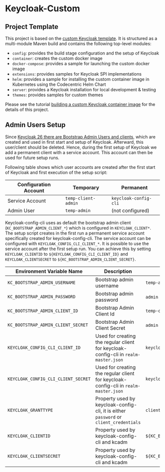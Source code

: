 Keycloak-Custom
===

Project Template
---

This project is based on the [custom Keycloak template](https://github.com/inventage/keycloak-custom). It is structured
as a multi-module Maven build and contains the following top-level modules:

- `config`: provides the build stage configuration and the setup of Keycloak
- `container`: creates the custom docker image
- `docker-compose`: provides a sample for launching the custom docker image
- `extensions`: provides samples for Keycloak SPI implementations
- `helm`: provides a sample for installing the custom container image in Kubernetes using the Codecentric Helm Chart
- `server`: provides a Keycloak installation for local development & testing
- `themes`: provides samples for custom themes

Please see the
tutorial [building a custom Keycloak container image](https://keycloak.ch/keycloak-tutorials/tutorial-custom-keycloak/)
for the details of this project.


Admin Users Setup
---

Since [Keycloak 26 there are Bootstrap Admin Users and clients](https://www.keycloak.org/docs/latest/upgrading/#admin-bootstrapping-and-recovery),
which are created and used in first start and setup of Keycloak. Afterward, this user/client should be deleted.
Hence, during the first setup of Keycloak we add a permanent client with a service account. This account can then be used for future setup runs.

Following table shows which user accounts are created after the first start of Keycloak and first execution of the setup script:

| Configuration Account | Temporary           | Permanent             |
|-----------------------|---------------------|-----------------------|
| Service Account       | `temp-client-admin` | `keycloak-config-cli` |
| Admin User            | `temp-admin`        | (not configured)      |

Keycloak-config-cli uses as default the bootstrap admin client (`KC_BOOTSTRAP_ADMIN_CLIENT_*`) which is configured in
`KEYCLOAK_CLIENT*`.
The setup script creates in the first run a permanent service account specifically created for keycloak-config-cli. 
The service account can be configured with `KEYCLOAK_CONFIG_CLI_CLIENT_*`.
It is possible to use the service account after the first setup run.
You can achieve this by setting `KEYCLOAK_CLIENTID` to `${KEYCLOAK_CONFIG_CLI_CLIENT_ID}` and `KEYCLOAK_CLIENTSECRET` to `${KC_BOOTSTRAP_ADMIN_CLIENT_SECRET}`.

| Environment Variable Name           | Description                                                                       | Default Value                         |
|-------------------------------------|-----------------------------------------------------------------------------------|---------------------------------------|
| `KC_BOOTSTRAP_ADMIN_USERNAME`       | Bootstrap admin username                                                          | `temp-admin`                          |
| `KC_BOOTSTRAP_ADMIN_PASSWORD`       | Bootstrap admin password                                                          | `admin` (**Please change!**)          |
| `KC_BOOTSTRAP_ADMIN_CLIENT_ID`      | Bootstrap Admin Client Id                                                         | `temp-client-admin`                   |
| `KC_BOOTSTRAP_ADMIN_CLIENT_SECRET`  | Bootstrap Admin Client Secret                                                     | `admin` (**Please change!**)          |
| `KEYCLOAK_CONFIG_CLI_CLIENT_ID`     | Used for creating the regular client for keycloak-config-cli in `realm-master.json` | `keycloak-config-cli`                 |
| `KEYCLOAK_CONFIG_CLI_CLIENT_SECRET` | Used for creating the regular client for keycloak-config-cli in `realm-master.json` | `keycloak-config-cli`                 |
| `KEYCLOAK_GRANTTYPE`                | Property used by keycloak-config-cli, it is either `password` or `client_credentials` | `client_credentials`                  |
| `KEYCLOAK_CLIENTID`                 | Property used by keycloak-config-cli and kcadm                                    | `${KC_BOOTSTRAP_ADMIN_CLIENT_ID}`     |
| `KEYCLOAK_CLIENTSECRET`             | Property used by keycloak-config-cli and kcadm                                    | `${KC_BOOTSTRAP_ADMIN_CLIENT_SECRET}` |

[Keycloak]: https://keycloak.org

